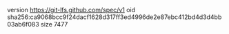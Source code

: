 version https://git-lfs.github.com/spec/v1
oid sha256:ca9068bcc9f24dacf1628d317ff3ed4996de2e87ebc412bd4d3d4bb03ab6f083
size 7477

